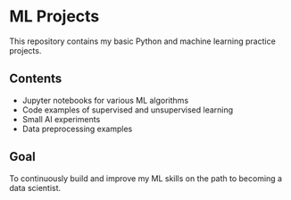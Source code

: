 # ML Projects

This repository contains my basic Python and machine learning practice projects. 

## Contents
- Jupyter notebooks for various ML algorithms
- Code examples of supervised and unsupervised learning
- Small AI experiments
- Data preprocessing examples

## Goal
To continuously build and improve my ML skills on the path to becoming a data scientist.

